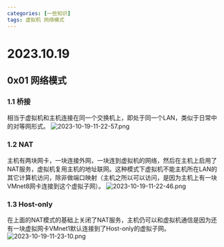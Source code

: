 ```yaml
---
categories: [一些知识]
tags: 虚拟机 网络模式
---
```

# 2023.10.19
##  0x01 网络模式
### 1.1 桥接
相当于虚拟机和主机连接在同一个交换机上，即处于同一个LAN，类似于日常中的对等网形式。
![2023-10-19-11-22-57.png](https://s2.loli.net/2023/10/19/9zcgjQq1ydXOnTU.png)
### 1.2 NAT
主机有两块网卡，一块连接外网，一块连到虚拟机的网络，然后在主机上启用了NAT服务，虚拟机复用主机的地址联网。这种模式下虚拟机不能主机所在LAN的其它计算机访问，除非做端口映射（主机之所以可以访问，是因为主机上有一块VMnet8网卡连接到这个虚拟子网）。
![2023-10-19-11-22-46.png](https://s2.loli.net/2023/10/19/rmhnfIGbLZWpV4X.png)
### 1.3 Host-only
在上面的NAT模式的基础上关闭了NAT服务，主机仍可以和虚拟机通信是因为还有一块虚拟网卡VMnet1默认连接到了Host-only的虚拟子网。
![2023-10-19-11-23-10.png](https://s2.loli.net/2023/10/19/OGytuEizkxc2YN8.png)